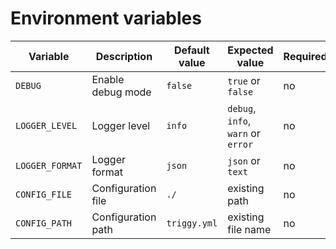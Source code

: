 # Environment variables

| Variable        | Description        | Default value | Expected value                      | Required |
|-----------------|--------------------|---------------|-------------------------------------|----------|
| `DEBUG`         | Enable debug mode  | `false`       | `true` or `false`                   | no       |
| `LOGGER_LEVEL`  | Logger level       | `info`        | `debug`, `info`, `warn` or `error`  | no       |
| `LOGGER_FORMAT` | Logger format      | `json`        | `json` or `text`                    | no       |
| `CONFIG_FILE`   | Configuration file | `./`          | existing path                       | no       |
| `CONFIG_PATH`   | Configuration path | `triggy.yml`  | existing file name                  | no       |
